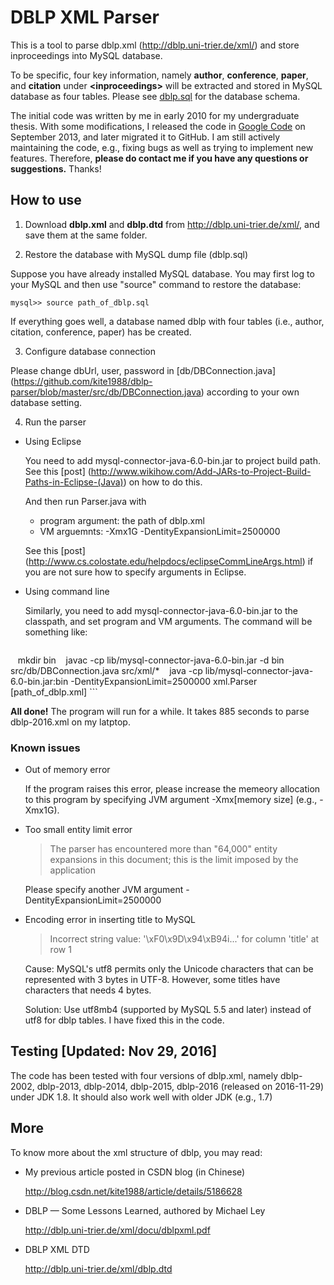 
# DBLP XML Parser
This is a tool to parse dblp.xml (http://dblp.uni-trier.de/xml/) and store inproceedings into MySQL database.

To be specific, four key information, namely **author**, **conference**, **paper**, and **citation** under **\<inproceedings\>** will be extracted and stored in MySQL database as four tables. Please see [dblp.sql](https://github.com/kite1988/dblp-parser/blob/master/dblp.sql) for the database schema.

The initial code was written by me in early 2010 for my undergraduate thesis. With some modifications, I released the code in [Google Code](https://code.google.com/archive/p/dblp-parser) on September 2013, and later migrated it to GitHub. I am still actively maintaining the code, e.g., fixing bugs as well as trying to implement new features. Therefore, **please do contact me if you have any questions or suggestions.** Thanks!


## How to use
1. Download **dblp.xml** and **dblp.dtd** from http://dblp.uni-trier.de/xml/, and save them at the same folder.


2. Restore the database with MySQL dump file (dblp.sql)

  Suppose you have already installed MySQL database. 
  You may first log to your MySQL and then use "source" command to restore the database:
  ```
  mysql>> source path_of_dblp.sql
  ```

  If everything goes well, a database named dblp with four tables (i.e., author, citation, conference, paper) has be created.


3. Configure database connection

  Please change dbUrl, user, password in [db/DBConnection.java] (https://github.com/kite1988/dblp-parser/blob/master/src/db/DBConnection.java) according to your own database setting.


4. Run the parser

  * Using Eclipse

    You need to add mysql-connector-java-6.0-bin.jar to project build path. 
    See this [post] (http://www.wikihow.com/Add-JARs-to-Project-Build-Paths-in-Eclipse-(Java)) on how to do this.

    And then run Parser.java with 
    * program argument: the path of dblp.xml
    * VM arguemnts: -Xmx1G -DentityExpansionLimit=2500000

    See this [post] (http://www.cs.colostate.edu/helpdocs/eclipseCommLineArgs.html) if you are not sure how to specify arguments in Eclipse.


  * Using command line

    Similarly, you need to add mysql-connector-java-6.0-bin.jar to the classpath, and set program and VM arguments. The command will be something like:
    ```
    mkdir bin
    javac -cp lib/mysql-connector-java-6.0-bin.jar -d bin src/db/DBConnection.java src/xml/* 
    java -cp lib/mysql-connector-java-6.0-bin.jar:bin -DentityExpansionLimit=2500000 xml.Parser [path_of_dblp.xml]
    ```

**All done!** The program will run for a while. It takes 885 seconds to parse dblp-2016.xml on my latptop.

### Known issues
* Out of memory error
  
  If the program raises this error, please increase the memeory allocation to this program by specifying JVM argument -Xmx\[memory size\] (e.g., -Xmx1G).

* Too small entity limit error

  > The parser has encountered more than "64,000" entity expansions in this document; this is the limit imposed by the application

  Please specify another JVM argument -DentityExpansionLimit=2500000
  
* Encoding error in inserting title to MySQL
  > Incorrect string value: '\xF0\x9D\x94\xB94i...' for column 'title' at row 1

  Cause: MySQL's utf8 permits only the Unicode characters that can be represented with 3 bytes in UTF-8. However, some titles have characters that needs 4 bytes.

  Solution: Use utf8mb4 (supported by MySQL 5.5 and later) instead of utf8 for dblp tables. I have fixed this in the code.
 
## Testing [Updated: Nov 29, 2016]
  The code has been tested with four versions of dblp.xml, namely dblp-2002, dblp-2013, dblp-2014, dblp-2015, dblp-2016 (released on 2016-11-29) under JDK 1.8. It should also work well with older JDK (e.g., 1.7)
  
  
## More
  To know more about the xml structure of dblp, you may read:

- My previous article posted in CSDN blog (in Chinese)

  http://blog.csdn.net/kite1988/article/details/5186628

- DBLP — Some Lessons Learned, authored by Michael Ley
  
  http://dblp.uni-trier.de/xml/docu/dblpxml.pdf

- DBLP XML DTD
  
  http://dblp.uni-trier.de/xml/dblp.dtd